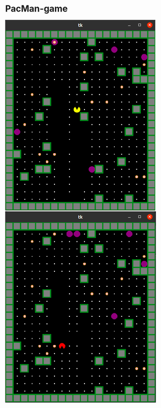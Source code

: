 # PacMan-game

![PacMan](https://github.com/Imangali2002/PacMan-game/blob/master/images/pacman1.png?raw=true)
<br>
![PacMan - energized](https://github.com/Imangali2002/PacMan-game/blob/master/images/pacman2.png?raw=true)
